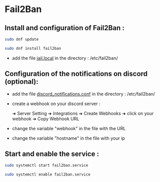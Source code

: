 # **Fail2Ban**

## Install and configuration of Fail2Ban :

```bash
sudo dnf update

sudo dnf install fail2ban
```
- add the file [jail.local](/securit%C3%A9/Fail2ban/jail.local) in the directory : /etc/fail2ban/

## Configuration of the notifications on discord (optional): 
- add the file [discord_notifications.conf](/securit%C3%A9/Fail2ban/discord_notifications.conf) in the directory : /etc/fail2ban/

- create a webhook on your discord server :


    ➜ Server Setting ➜ Integrations ➜ Create Webhooks ➜ click on your webhook ➜ Copy Webhook URL

- change the variable "webhook" in the file with the URL

- change the variable "hostname" in the file with your ip

## Start and enable the service :
```bash
sudo systemctl start fail2ban.service

sudo systemctl enable fail2ban.service
```